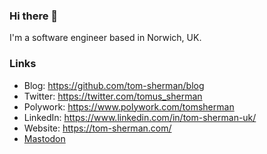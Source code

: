 ### Hi there 👋

I'm a software engineer based in Norwich, UK.

### Links

- Blog: https://github.com/tom-sherman/blog
- Twitter: https://twitter.com/tomus_sherman
- Polywork: https://www.polywork.com/tomsherman
- LinkedIn: https://www.linkedin.com/in/tom-sherman-uk/
- Website: https://tom-sherman.com/
- <a rel="me" href="https://mastodon.social/@tomsherman">Mastodon</a>
